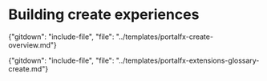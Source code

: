 
# Building create experiences

{"gitdown": "include-file", "file": "../templates/portalfx-create-overview.md"}


{"gitdown": "include-file", "file": "../templates/portalfx-extensions-glossary-create.md"}
